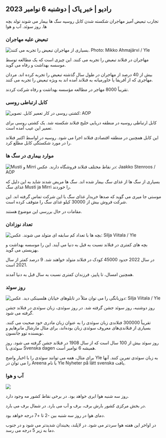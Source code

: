 ## رادیو \| خبر پاک \| دوشنبه 6 نوامبر 2023

تجارب تبعیض آمیز مهاجران شکسته شدن کابل روسیه سگ ها بیمار می شوند تولد بچه ها. روز سوئد. آب و هوا

### تبعیض علیه مهاجران

![بسیاری از مهاجران تبعیض را تجربه می کنند. Photo: Mikko Ahmajärvi / Yle](https://images.cdn.yle.fi/image/upload/c_crop,h_2485,w_4419,x_0,y_114/ar_1.7777777777777777,c_fill,g_faces,h_675,w_1200/dpr_1.0/q_auto:eco/f_auto/fl_lossy/v1698074800/39-115894164df61298ec3e)

مهاجران در فنلاند تبعیض را تجربه می کنند. این چیزی است که یک مطالعه توسط موسسه بهداشت و رفاه می گوید.

بیش از 40 درصد از مهاجران در طول سال گذشته تبعیض را تجربه کرده اند. مردان مهاجری که از آفریقا یا خاورمیانه به فنلاند آمده اند به ویژه تبعیض را تجربه می کنند.

تقریباً 8000 مهاجر در مطالعه مؤسسه بهداشت و رفاه شرکت کردند.

### کابل ارتباطی روسی

![کشتی روسی در کار تعمیر کابل. تصویر: AOP](https://images.cdn.yle.fi/image/upload/c_crop,h_3283,w_5838,x_0,y_380/ar_1.7777777777777777,c_fill,g_faces,h_670,d_cop_120/f_auto/fl_lossy/v1699268142/39-11962776548c5acae94c)

کابل ارتباطی روسیه در منطقه دریایی خلیج فنلاند شکسته شد. یک کشتی روسی برای تعمیر این عیب آمده است.

این کابل همچنین در منطقه اقتصادی فنلاند اجرا می شود. روسیه در اواسط اکتبر فنلاند را در مورد شکستگی کابل مطلع کرد.

### موارد بیماری در سگ ها

![Musti و Mirri در نقاط مختلف فنلاند فروشگاه دارند. عکس: Jaakko Stenroos / AOP](https://images.cdn.yle.fi/image/upload/c_crop,h_2746,w_4883,x_0,y_452/ar_1.7777777777777777,c_fill,g_50,w_21,h_1q_auto:eco/f_auto/fl_lossy/v1699194714/39-11960056547a6fe024cd)

بسیاری از سگ ها از غذای سگ بیمار شده اند. سگ ها مریض شدند شاید به این دلیل که غذای سگ Musti ja Mirri را خوردند.

موستی جا میری می گوید که صدها خریدار غذای سگ با این شرکت تماس گرفته اند. این شرکت فروش بیش از 30000 کیلو غذای سگ را متوقف کرده است.

مقامات در حال بررسی این موضوع هستند.

### تعداد نوزادان

![بچه ها با تعداد کم سابقه ای متولد می شوند. عکس: Silja Viitala / Yle](https://images.cdn.yle.fi/image/upload/c_crop,h_2812,w_5000,x_0,y_233/ar_1.7777777777777777,c_fill,g_faces,h_120,h_1200q_auto:eco/f_auto/fl_lossy/v1697805617/39-1189261653274b0907f5)

بچه های کمتری در فنلاند نسبت به قبل به دنیا می آیند. این را موسسه بهداشت و بهزیستی می گوید.

در سال 2022 حدود 45000 کودک در فنلاند متولد خواهند شد. 9 درصد کمتر از سال 2021 است.

همچنین امسال، تا پاییز، فرزندان کمتری نسبت به سال قبل به دنیا آمدند.

### روز سوئد

![دوزبانگی را می توان مثلاً در تابلوهای خیابان هلسینکی دید. عکس: Silja Viitala / Yle](https://images.cdn.yle.fi/image/upload/c_crop,h_2813,w_5000,x_0,y_0/ar_1.7777777777777777,c_fill,g_faces,h_1200,w/q_auto:eco/f_auto/fl_lossy/v1615970514/39-7850546051bda715b05)

روز دوشنبه، روز سوئد جشن گرفته شد. در روز سوئدی، زبان سوئدی در فنلاند جشن گرفته می شود.

تقریباً 300000 فنلاندی زبان سوئدی را به عنوان زبان مادری خود صحبت می کنند. بسیاری از فنلاندی‌های معروف سوئدی زبان بوده‌اند، برای مثال مارشال مانرهایم و نویسنده توو جانسون.

روز سوئد بیش از 100 سال است که از سال 1908 در فنلاند جشن گرفته می شود. روز سوئدی یا Svenska dagen همیشه 6 نوامبر است.

برای مثال، همه می توانند سوئدی را با اخبار واضح Yle به زبان سوئدی تمرین کنند. آنها را می توان در Areena با نام Yle Nyheter på lätt svenska یافت.

### آب و هوا

![](https://images.cdn.yle.fi/image/upload/c_crop,h_1080,w_1919,x_0,y_0/ar_1.7777777777777777,c_fill,g_faces,h_675,w_1200d/f_auto/fl_lossy/v1699290254/39-119671665491c7602c1a)

روز سه شنبه هوا ابری خواهد بود. در برخی نقاط کشور مه وجود دارد.

در بخش مرکزی کشور بارش برف، برف و آب می بارد. در شمال برف می بارد.

دمای هوا در روز سه شنبه بین -2 تا +7 درجه خواهد بود.

در اواخر این هفته هوا سردتر می شود. در لاپلند، یخبندان شدیدتر می شود و در جنوب دما به زیر 5 درجه می رسد.